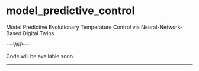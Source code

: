 # model_predictive_control
Model Predictive Evolutionary Temperature Control via Neural-Network-Based Digital Twins


---WiP---

Code will be available soon.

----
